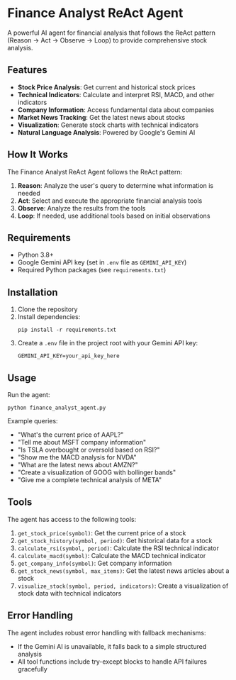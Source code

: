 # Finance Analyst ReAct Agent

A powerful AI agent for financial analysis that follows the ReAct pattern (Reason → Act → Observe → Loop) to provide comprehensive stock analysis.

## Features

- **Stock Price Analysis**: Get current and historical stock prices
- **Technical Indicators**: Calculate and interpret RSI, MACD, and other indicators
- **Company Information**: Access fundamental data about companies
- **Market News Tracking**: Get the latest news about stocks
- **Visualization**: Generate stock charts with technical indicators
- **Natural Language Analysis**: Powered by Google's Gemini AI

## How It Works

The Finance Analyst ReAct Agent follows the ReAct pattern:

1. **Reason**: Analyze the user's query to determine what information is needed
2. **Act**: Select and execute the appropriate financial analysis tools
3. **Observe**: Analyze the results from the tools
4. **Loop**: If needed, use additional tools based on initial observations

## Requirements

- Python 3.8+
- Google Gemini API key (set in `.env` file as `GEMINI_API_KEY`)
- Required Python packages (see `requirements.txt`)

## Installation

1. Clone the repository
2. Install dependencies:
   ```
   pip install -r requirements.txt
   ```
3. Create a `.env` file in the project root with your Gemini API key:
   ```
   GEMINI_API_KEY=your_api_key_here
   ```

## Usage

Run the agent:

```
python finance_analyst_agent.py
```

Example queries:
- "What's the current price of AAPL?"
- "Tell me about MSFT company information"
- "Is TSLA overbought or oversold based on RSI?"
- "Show me the MACD analysis for NVDA"
- "What are the latest news about AMZN?"
- "Create a visualization of GOOG with bollinger bands"
- "Give me a complete technical analysis of META"

## Tools

The agent has access to the following tools:

1. `get_stock_price(symbol)`: Get the current price of a stock
2. `get_stock_history(symbol, period)`: Get historical data for a stock
3. `calculate_rsi(symbol, period)`: Calculate the RSI technical indicator
4. `calculate_macd(symbol)`: Calculate the MACD technical indicator
5. `get_company_info(symbol)`: Get company information
6. `get_stock_news(symbol, max_items)`: Get the latest news articles about a stock
7. `visualize_stock(symbol, period, indicators)`: Create a visualization of stock data with technical indicators

## Error Handling

The agent includes robust error handling with fallback mechanisms:
- If the Gemini AI is unavailable, it falls back to a simple structured analysis
- All tool functions include try-except blocks to handle API failures gracefully
